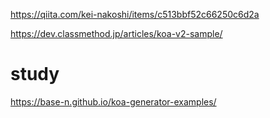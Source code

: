 https://qiita.com/kei-nakoshi/items/c513bbf52c66250c6d2a

https://dev.classmethod.jp/articles/koa-v2-sample/

# study
https://base-n.github.io/koa-generator-examples/
